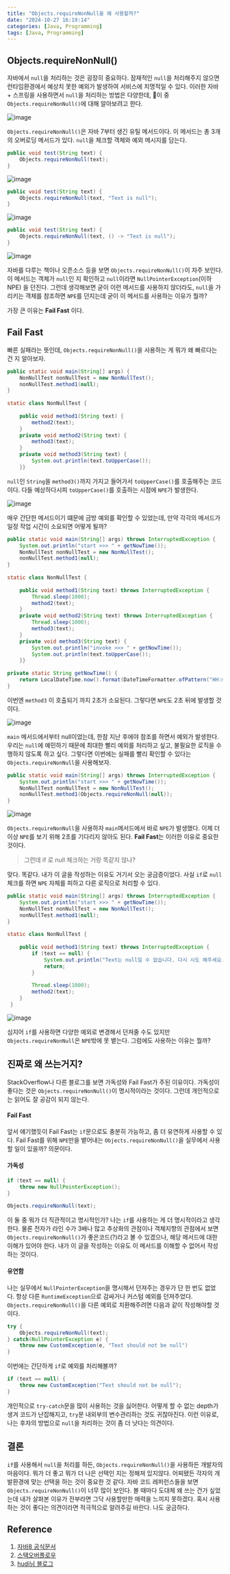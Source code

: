 ```yaml
---
title: "Objects.requireNonNull을 왜 사용할까?"
date: "2024-10-27 16:19:14"
categories: [Java, Programming]
tags: [Java, Programming]
---
```


## Objects.requireNonNull()

자바에서 `null`을 처리하는 것은 굉장히 중요하다. 잠재적인 `null`을 처리해주지 않으면 런타임환경에서 예상치 못한 예외가 발생하여 서비스에 치명적일 수 있다. 이러한 자바 + 스프링을 사용하면서 `null`을 처리하는 방법은 다양한데, 이 중 `Objects.requireNonNull()`에 대해 알아보려고 한다.

![image](/assets/img/2024-10-27-ObjectsrequireNonNull을-왜-사용할까/Pasted-image-20241027162534.png)

`Objects.requireNonNull()`은 자바 7부터 생긴 유틸 메서드이다.  이 메서드는 총 3개의 오버로딩 메서드가 있다. `null`을 체크할 객체와 예외 메시지를 담는다.
```java
public void test(String text) {  
    Objects.requireNonNull(text);
}
```

![image](/assets/img/2024-10-27-ObjectsrequireNonNull을-왜-사용할까/Pasted-image-20241027162920.png)

```java
public void test(String text) {  
    Objects.requireNonNull(text, "Text is null");
}
```

![image](/assets/img/2024-10-27-ObjectsrequireNonNull을-왜-사용할까/Pasted-image-20241027163004.png)

```java
public void test(String text) {  
    Objects.requireNonNull(text, () -> "Text is null");  
}
```

![image](/assets/img/2024-10-27-ObjectsrequireNonNull을-왜-사용할까/Pasted-image-20241027163111.png)

자바를 다루는 책이나 오픈소스 등을 보면 `Objects.requireNonNull()`이 자주 보인다. 이 메서드는 객체가 `null`인 지 확인하고 `null`이라면 `NullPointerException`(이하 NPE) 을 던진다. 그런데 생각해보면 굳이 이런 메서드를 사용하지 않더라도, `null`을 가리키는 객체를 참조하면 `NPE`를 던지는데 굳이 이 메서드를 사용하는 이유가 뭘까?

가장 큰 이유는 **Fail Fast** 이다.

## Fail Fast
빠른 실패라는 뜻인데, `Objects.requireNonNull()`을 사용하는 게 뭐가 왜 빠르다는 건 지 알아보자.

```java
public static void main(String[] args) {  
    NonNullTest nonNullTest = new NonNullTest();  
    nonNullTest.method1(null);  
}  
  
static class NonNullTest {  
  
    public void method1(String text) {  
        method2(text);  
    }  
    private void method2(String text) {  
        method3(text);  
    }  
    private void method3(String text) {  
        System.out.println(text.toUpperCase());  
    }}
```
`null`인 `String`을 `method3()`까지 가지고 들어가서 `toUpperCase()`를 호출해주는 코드이다.
다들 예상하다시피 `toUpperCase()`를 호출하는 시점에 `NPE`가 발생한다.

![image](/assets/img/2024-10-27-ObjectsrequireNonNull을-왜-사용할까/Pasted-image-20241027163737.png)

매우 간단한 메서드이기 떄문에 금방 예외를 확인할 수 있었는데, 만약 각각의 메서드가 일정 작업 시간이 소요되면 어떻게 될까?
```java
public static void main(String[] args) throws InterruptedException {  
    System.out.println("start >>> " + getNowTime());  
    NonNullTest nonNullTest = new NonNullTest();  
    nonNullTest.method1(null);  
}  
  
static class NonNullTest {  
  
    public void method1(String text) throws InterruptedException {  
        Thread.sleep(1000);  
        method2(text);  
    }  
    private void method2(String text) throws InterruptedException {  
        Thread.sleep(1000);  
        method3(text);  
    }  
    private void method3(String text) {  
        System.out.println("invoke >>> " + getNowTime());  
        System.out.println(text.toUpperCase());  
    }}  
  
private static String getNowTime() {  
    return LocalDateTime.now().format(DateTimeFormatter.ofPattern("HH:mm:ss"));  
}

```

이번엔 `method3` 이 호출되기 까지 2초가 소요된다. 그렇다면 `NPE`도 2초 뒤에 발생할 것이다.

![image](/assets/img/2024-10-27-ObjectsrequireNonNull을-왜-사용할까/Pasted-image-20241027164326.png)

`main` 메서드에서부터 null이었는데, 한참 지난 후에야 참조를 하면서 예외가 발생한다. 우리는 `null`에 예민하기 때문에 최대한 빨리 예외를 처리하고 싶고, 불필요한 로직을 수행하지 않도록 하고 싶다. 그렇다면 이번에는 실패를 빨리 확인할 수 있다는 `Objects.requireNonNull`을 사용해보자.

```java
public static void main(String[] args) throws InterruptedException {  
    System.out.println("start >>> " + getNowTime());  
    NonNullTest nonNullTest = new NonNullTest();  
    nonNullTest.method1(Objects.requireNonNull(null));  
}  
```

![image](/assets/img/2024-10-27-ObjectsrequireNonNull을-왜-사용할까/Pasted-image-20241027164607.png)

`Objects.requireNonNull`을 사용하자 `main`메서드에서 바로 `NPE`가 발생했다.  이제 더 이상 `NPE`를 보기 위해 2초를 기다리지 않아도 된다. **Fail Fast**는 이러한 이유로 중요한 것이다.

> 그런데 if 로 null 체크하는 거랑 똑같지 않나?

맞다. 똑같다. 내가 이 글을 작성하는 이유도 거기서 오는 궁금증이었다. 사실 `if`로 `null` 체크를 하면 `NPE` 자체를 피하고 다른 로직으로 처리할 수 있다.

```java
public static void main(String[] args) throws InterruptedException {  
    System.out.println("start >>> " + getNowTime());  
    NonNullTest nonNullTest = new NonNullTest();  
    nonNullTest.method1(null);  
}  
  
static class NonNullTest {  
  
    public void method1(String text) throws InterruptedException {  
        if (text == null) {  
            System.out.println("Text는 null일 수 없습니다. 다시 시도 해주세요.");  
            return;  
        }  
  
        Thread.sleep(1000);  
        method2(text);  
    }  
 }  
```

![image](/assets/img/2024-10-27-ObjectsrequireNonNull을-왜-사용할까/Pasted-image-20241027165028.png)

심지어 `if`를 사용하면 다양한 예외로 변경해서 던져줄 수도 있지만 `Objects.requireNonNull`은 `NPE`밖에 못 뱉는다. 그럼에도 사용하는 이유는 뭘까?

## 진짜로 왜 쓰는거지?
StackOverflow나 다른 블로그를 보면 가독성와 Fail Fast가 주된 이유이다. 가독성이 좋다는 것은 `Objects.requireNonNull()`이 명시적이라는 것이다. 그런데 개인적으로는 읽어도 잘 공감이 되지 않는다. 

#### Fail Fast
앞서 얘기했듯이 Fail Fast는 `if`문으로도 충분히 가능하고, 좀 더 유연하게 사용할 수 있다. Fail Fast를 위해 `NPE`만을 뱉어내는 `Objects.requireNonNull()`을 실무에서 사용할 일이 있을까? 의문이다.

#### 가독성
```java
if (text == null) {
	throw new NullPointerException();
}

Objects.requireNonNull(text);
```

이 둘 중 뭐가 더 직관적이고 명시적인가? 나는 `if`를 사용하는 게 더 명시적이라고 생각한다. 물론 전자가 라인 수가 3배나 많고 추상화의 관점이나 객체지향의 관점에서 보면 `Objects.requireNonNull()`가 좋은코드(?)라고 볼 수 있겠으나, 해당 메서드에 대한 이해가 있어야 한다. 내가 이 글을 작성하는 이유도 이 메서드를 이해할 수 없어서 작성하는 것이다. 

#### 유연함
나는 실무에서 `NullPointerException`을 명시해서 던져주는 경우가 단 한 번도 없었다. 항상 다른 `RuntimeException`으로 감싸거나 커스텀 예외를 던져주었다. `Objects.requireNonNull()`을 다른 예외로 치환해주려면 다음과 같이 작성해야할 것이다.
```java
try {
	Objects.requireNonNull(text);
} catch(NullPointerException e) {
	throw new CustomException(e, "Text should not be null")
}
```
이번에는 간단하게 `if`로 예외를 처리해볼까?
```java
if (text == null) {
	throw new CustomException("Text should not be null");
}
```

개인적으로 `try-catch`문을 많이 사용하는 것을 싫어한다.  어떻게 할 수 없는 depth가 생겨 코드가 난잡해지고, `try`문 내외부의 변수관리하는 것도 귀찮아진다. 이런 이유로, 나는 후자의 방법으로 `null`을 처리하는 것이 좀 더 낫다는 의견이다.


## 결론
`if`를 사용해서 `null`을 처리를 하든, `Objects.requireNonNull()`을 사용하든 개발자의 마음이다. 뭐가 더 좋고 뭐가 더 나은 선택인 지는 정해져 있지않다. 어찌됐든 각자의 개발환경에 맞는 선택을 하는 것이 중요한 것 같다. 자바 코드 레퍼런스들을 보면 `Objects.requireNonNull()`이 너무 많이 보인다. 볼 때마다 도대체 왜 쓰는 건가 싶었는데 내가 살펴본 이유가 전부라면 그닥 사용할만한 매력을 느끼지 못하겠다. 혹시 사용하는 것이 좋다는 의견이라면 적극적으로 알려주길 바란다. 나도 궁금하다.
## Reference
1. [자바8 공식문서 ](https://docs.oracle.com/javase/8/docs/api/index.html)
2. [스택오버플로우](https://stackoverflow.com/questions/45632920/why-should-one-use-objects-requirenonnull)
3. [hudi님 블로그](https://hudi.blog/java-requirenonnull/)
